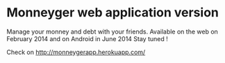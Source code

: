# Monneyger web application version

Manage your monney and debt with your friends. 
Available on the web on February 2014 and on Android in June 2014
Stay tuned !

Check on http://monneygerapp.herokuapp.com/